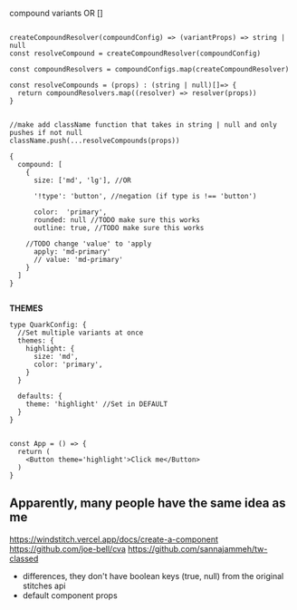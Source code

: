 
compound variants OR []
```tsx

createCompoundResolver(compoundConfig) => (variantProps) => string | null
const resolveCompound = createCompoundResolver(compoundConfig)

const compoundResolvers = compoundConfigs.map(createCompoundResolver)

const resolveCompounds = (props) : (string | null)[]=> {
  return compoundResolvers.map((resolver) => resolver(props))
}


//make add className function that takes in string | null and only pushes if not null
className.push(...resolveCompounds(props))

{
  compound: [
    {
      size: ['md', 'lg'], //OR
      
      '!type': 'button', //negation (if type is !== 'button')

      color:  'primary',
      rounded: null //TODO make sure this works
      outline: true, //TODO make sure this works

    //TODO change 'value' to 'apply
      apply: 'md-primary'
      // value: 'md-primary'
    }
  ]
}


```

**THEMES**

```tsx
type QuarkConfig: {
  //Set multiple variants at once
  themes: {
    highlight: {
      size: 'md',
      color: 'primary',
    }
  }

  defaults: {
    theme: 'highlight' //Set in DEFAULT
  }
}


const App = () => {
  return (
    <Button theme='highlight'>Click me</Button>
  )
}
```

## Apparently, many people have the same idea as me

https://windstitch.vercel.app/docs/create-a-component
https://github.com/joe-bell/cva
https://github.com/sannajammeh/tw-classed

- differences, they don't have boolean keys (true, null) from the original stitches api
- default component props